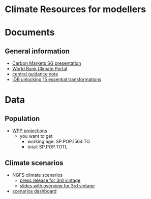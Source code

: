 Climate Resources for modellers
===============================

# Documents

## General information
- [Carbon Markets SG presentation](<./climateResources/SG%20Carbon%20Markets%20Developemnt%20and%20Singapore%2015Aug22.pdf>)
- [World Bank Climate Portal](https://worldbankgroup.sharepoint.com/sites/wbclimate/)
- [central guidance note](<https://worldbankgroup.sharepoint.com/sites/Climate/Knowledge Base/CCDR Guidance Note.pdf>)
- [IDB unlocking 15 essential transformations](https://downloadapi.paperflite.com/api/2.0/shared_url/62d6ed92a05c7c00c633e114/asset/62d6ed92a05c7c00c633e113/download)

# Data

## Population
- [WPP projections](https://databank.worldbank.org/source/health-nutrition-and-population-statistics:-population-estimates-and-projections)
	+ you want to get
		+ working age: SP.POP.1564.TO
		+ total: SP.POP.TOTL

## Climate scenarios
- NGFS climate scenarios
	+ [press release for 3rd vintage](https://www.ngfs.net/en/communique-de-presse/ngfs-publishes-third-vintage-climate-scenarios-forward-looking-climate-risks-assessment)
	+ [slides with overview for 3rd vintage](<./lit/NGFS scenarios sept 6.pdf>)
- [scenarios dashboard](<https://tab.worldbank.org/t/WBG/views/CCDRScenariosExplorerWB581659/INTRO?%3AshowAppBanner=false&%3Adisplay_count=n&%3AshowVizHome=n&%3Aorigin=viz_share_link&%3AisGuestRedirectFromVizportal=y&%3Aembed=y>)

